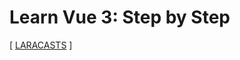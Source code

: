 # Learn Vue 3: Step by Step

[ [LARACASTS](https://laracasts.com/series/learn-vue-3-step-by-step) ]
